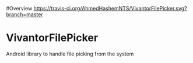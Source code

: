 #Overview https://travis-ci.org/AhmedHashemNTS/VivantorFilePicker.svg?branch=master

# VivantorFilePicker
Android library to handle file picking from the system 
